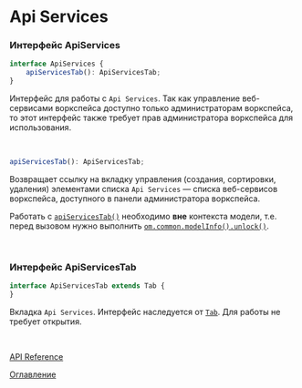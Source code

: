 # Api Services

### Интерфейс ApiServices<a name="api-services"></a>
```ts
interface ApiServices {
	apiServicesTab(): ApiServicesTab;
}

```
Интерфейс для работы с `Api Services`. Так как управление веб-сервисами воркспейса доступно только администраторам воркспейса, то этот интерфейс также требует прав администратора воркспейса для использования.

&nbsp;

```js
apiServicesTab(): ApiServicesTab;
```
Возвращает ссылку на вкладку управления (создания, сортировки, удаления) элементами списка `Api Services` — списка веб-сервисов воркспейса, доступного в панели администратора воркспейса.

Работать с [`apiServicesTab()`](#api-services-tab) необходимо **вне** контекста модели, т.е. перед вызовом нужно выполнить [`om.common.modelInfo().unlock()`](./common.md#model-info.unlock).

&nbsp;

### Интерфейс ApiServicesTab<a name="api-services-tab"></a>
```ts
interface ApiServicesTab extends Tab {
}
```
Вкладка `Api Services`. Интерфейс наследуется от [`Tab`](./views.md#tab). Для работы не требует открытия.

&nbsp;

[API Reference](API.md)

[Оглавление](../README.md)
